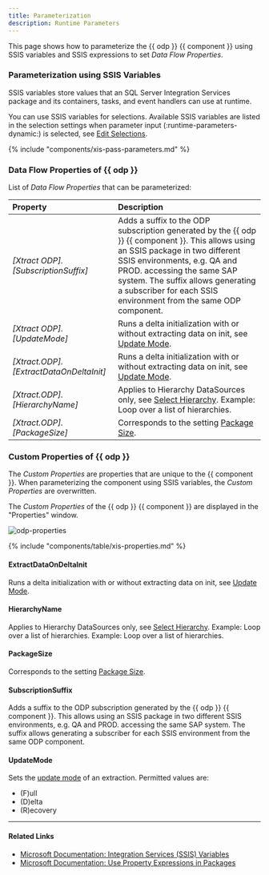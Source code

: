 ```yaml
---
title: Parameterization
description: Runtime Parameters
---
```


This page shows how to parameterize the {{ odp }} {{ component }} using SSIS variables and SSIS expressions to set *Data Flow Properties*.


### Parameterization using SSIS Variables

SSIS variables store values that an SQL Server Integration Services package and its containers, tasks, and event handlers can use at runtime.

You can use SSIS variables for selections.
Available SSIS variables are listed in the selection settings when parameter input (:runtime-parameters-dynamic:) is selected, see [Edit Selections](selections.md#edit-selections).


{% include "components/xis-pass-parameters.md" %}

### Data Flow Properties of {{ odp }}
List of *Data Flow Properties* that can be parameterized:

|Property |Description|
|:----|:----|
| *[Xtract ODP].[SubscriptionSuffix]*| Adds a suffix to the ODP subscription generated by the {{ odp }} {{ component }}. This allows using an SSIS package in two different SSIS environments, e.g. QA and PROD. accessing the same SAP system. The suffix allows generating a subscriber for each SSIS environment from the same ODP component.|
| *[Xtract ODP].[UpdateMode]*|Runs a delta initialization with or without extracting data on init, see [Update Mode](update-mode.md/#delta-update).|
| *[Xtract.ODP].[ExtractDataOnDeltaInit]*| Runs a delta initialization with or without extracting data on init, see [Update Mode](update-mode.md).|
| *[Xtract.ODP].[HierarchyName]*| Applies to Hierarchy DataSources only, see [Select Hierarchy](provider-context.md/#hierarchies). Example: Loop over a list of hierarchies.  |
| *[Xtract.ODP].[PackageSize]*| Corresponds to the setting [Package Size](settings.md/#package-size). |


### Custom Properties of {{ odp }}

The *Custom Properties* are properties that are unique to the {{ component }}.
When parameterizing the component using SSIS variables, the *Custom Properties* are overwritten.

The *Custom Properties* of the {{ odp }} {{ component }} are displayed in the "Properties" window. 

![odp-properties](../../assets/images/documentation/components/odp/xis/odp-properties.png)

{% include "components/table/xis-properties.md" %}

#### ExtractDataOnDeltaInit
Runs a delta initialization with or without extracting data on init, see [Update Mode](update-mode.md/#delta-update).

#### HierarchyName 
Applies to Hierarchy DataSources only, see [Select Hierarchy](provider-context.md/#hierarchies).
Example: Loop over a list of hierarchies.
Example: Loop over a list of hierarchies.

#### PackageSize
Corresponds to the setting [Package Size](settings.md/#package-size).

#### SubscriptionSuffix
 Adds a suffix to the ODP subscription generated by the {{ odp }} {{ component }}. 
 This allows using an SSIS package in two different SSIS environments, e.g. QA and PROD. accessing the same SAP system. The suffix allows generating a subscriber for each SSIS environment from the same ODP component.


#### UpdateMode
Sets the [update mode](update-mode.md) of an extraction. Permitted values are: 
- (F)ull
- (D)elta
- (R)ecovery

****
#### Related Links
- [Microsoft Documentation: Integration Services (SSIS) Variables](https://docs.microsoft.com/en-us/sql/integration-services/integration-services-ssis-variables?view=sql-server-ver15)
- [Microsoft Documentation: Use Property Expressions in Packages](https://learn.microsoft.com/en-us/sql/integration-services/expressions/use-property-expressions-in-packages)
